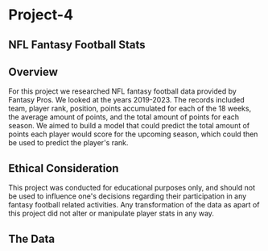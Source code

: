 # Project-4
## NFL Fantasy Football Stats
## Overview
For this project we researched NFL fantasy football data provided by Fantasy Pros. We looked at the years 2019-2023. The records included team, player rank, position, points accumulated for each of the 18 weeks, the average amount of points, and the total amount of points for each season. We aimed to build a model that could predict the total amount of points each player would score for the upcoming season, which could then be used to predict the player's rank.
## Ethical Consideration
This project was conducted for educational purposes only, and should not be used to influence one's decisions regarding their participation in any fantasy football related activities. Any transformation of the data as apart of this project did not alter or manipulate player stats in any way.
## The Data
